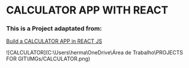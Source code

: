 # CALCULATOR APP WITH REACT

### This is a Project adaptated from:

[Build a CALCULATOR APP in REACT JS
](https://www.youtube.com/watch?v=oiX-6Y2oGjI&list=PLR8vUZDE6IeNFRpeXZ0vSb4csqp1x5F3Q&index=12)

![CALCULATOR](C:\Users\herma\OneDrive\Área de Trabalho\PROJECTS FOR GIT\IMGs/CALCULATOR.png)
